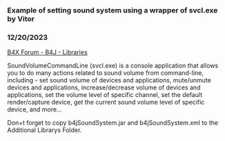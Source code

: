 ### Example of setting sound system using a wrapper of svcl.exe by Vitor
### 12/20/2023
[B4X Forum - B4J - Libraries](https://www.b4x.com/android/forum/threads/158106/)

SoundVolumeCommandLine (svcl.exe) is a console application that allows you to do many actions related to sound volume from command-line, including - set sound volume of devices and applications, mute/unmute devices and applications, increase/decrease volume of devices and applications, set the volume level of specific channel, set the default render/capture device, get the current sound volume level of specific device, and more…  
  
Don+t forget to copy b4jSoundSystem.jar and b4jSoundSystem.xml to the Additional Librarys Folder.